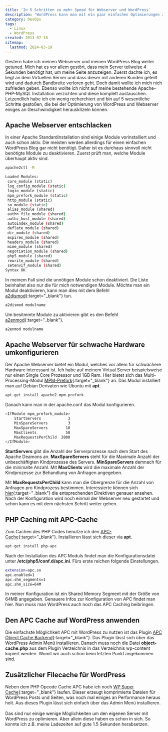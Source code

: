 ```yaml
---
title: 'In 5 Schritten zu mehr Speed für Webserver und WordPress'
description: 'WordPress kann man mit ein paar einfachen Optimierungen zu einem schnellen Blog werden lassen. Ich zeige euch heute, wie man mit 5 einfachen Schritten mehr Performance aus einem WordPress Blog heraus holt!'
category: DevOps
tags:
  - Linux
  - WordPress
created: 2013-07-18
sitemap:
  lastmod: 2024-03-19
---
```

Gestern habe ich meinen Webserver und meinen WordPress Blog weiter getuned. Mich hat es vor allem gestört, dass mein Server teilweise 4 Sekunden benötigt hat, um meine Seite anzuzeigen. Zuerst dachte ich, es liegt an dem Virtuellen Server und dass dieser mit anderen Kunden geteilt wird und dadurch Bandbreite verloren geht. Doch damit wollte ich mich nich zufrieden geben. Ebenso wollte ich nicht auf meine bestehende Apache-PHP-MySQL Installation verzichten und diese komplett austauschen. Letzendlich habe ich ein wenig recherchiert und bin auf 5 wesentliche Schritte gestoßen, die bei der Optimierung von WordPress und Webserver einiges an Geschwindigkeit herauskitzeln können.

## Apache Webserver entschlacken

In einer Apache Standardinstallation sind einige Module vorinstalliert und auch schon aktiv. Die meisten werden allerdings für einen einfachen WordPress Blog gar nicht benötigt. Daher ist es durchaus sinnvoll nicht benötigte Module zu deaktivieren. Zuerst prüft man, welche Module überhaupt aktiv sind.

```bash
apache2ctl -M

Loaded Modules:
 core_module (static)
 log_config_module (static)
 logio_module (static)
 mpm_prefork_module (static)
 http_module (static)
 so_module (static)
 alias_module (shared)
 authn_file_module (shared)
 authz_host_module (shared)
 autoindex_module (shared)
 deflate_module (shared)
 dir_module (shared)
 expires_module (shared)
 headers_module (shared)
 mime_module (shared)
 negotiation_module (shared)
 php5_module (shared)
 rewrite_module (shared)
 setenvif_module (shared)
Syntax OK
```

In meinem Fall sind die unnötigen Module schon deaktiviert. Die Liste beinhaltet also nur die für mich notwendigen Module. Möchte man ein Modul deaktivieren, kann man dies mit dem Befehl [a2dismod](http://manpages.ubuntu.com/manpages/hardy/man8/a2dismod.8.html){:target="_blank"} tun.

```bash
a2dismod modulname
```

Um besitmmte Module zu aktivieren gibt es den Befehl [a2enmod](http://manpages.ubuntu.com/manpages/hardy/man8/a2enmod.8.html){:target="_blank"}.

```bash
a2enmod modulname
```


## Apache Webserver für schwache Hardware umkonfigurieren

Der Apache Webserver bietet ein Modul, welches vor allem für schwächere Hardware interessant ist. Ich habe auf meinem Virtual Server beispielsweise nur einen Single Core Prozessor und 1GB Ram. Hier bietet sich das Multi-Processing-Modul [MPM-Prefork](https://httpd.apache.org/docs/2.2/mod/prefork.html){:target="_blank"} an. Das Modul installiert man auf Debian Derivaten wie Ubuntu mit **apt**.

```bash
apt-get install apache2-mpm-prefork
```

Danach kann man in der apache.conf das Modul konfigurieren. 

```bash
<IfModule mpm_prefork_module>
    StartServers            3
    MinSpareServers         3
    MaxSpareServers        10
    MaxClients             50
    MaxRequestsPerChild  2000
</IfModule>
```

**StartServers** gibt die Anzahl der Serverprozesse nach dem Start des Apache Deamons an. **MaxSpareServers** steht für die Maximale Anzahl der unbeschäftigten Kindprozesse des Servers. **MinSpareServers** demnach für die minimalte Anzahl. Mit **MaxClients** wird die maximale Anzahl der Kindprozesse zur Behandlung von Anfragen angegeben.

Mit **MaxRequestsPerChild** kann man die Obergrenze für die Anzahl von Anfragen pro Kindprozess bestimmen.
Interessierte können sich [hier](https://httpd.apache.org/docs/2.2/mod/mpm_common.html){:target="_blank"} die entsprechenden Direktiven genauer ansehen. Nach der Konfiguration wird noch einmal der Webserver neu gestartet und schon kann es mit dem nächsten Schritt weiter gehen.

## PHP Caching mit APC-Cache

Zum Cachen des PHP Codes benutze ich den [APC-Cache](https://de.wikipedia.org/wiki/Alternative_PHP_Cache){:target="_blank"}. Installieren lässt sich dieser via **apt**. 

```bash
apt-get install php-apc
```

Nach der Installation des APC Moduls findet man die Konfigurationsdatei unter **/etc/php5/conf.d/apc.ini**. Fürs erste reichen folgende Einstellungen.

```bash
extension=apc.so
apc.enabled=1
apc.shm_segments=1
apc.shm_size=64M
```

In meiner Konfiguration ist ein Shared Memory Segment mit der Größe von 64MB angegeben. Genauere Infos zur Konfiguration von APC findet man hier. Nun muss man WordPress auch noch das APC Caching beibringen.

## Den APC Cache auf WordPress anwenden

Die einfachste Möglichkeit APC mit WordPress zu nutzen ist das Plugin [APC Object Cache Backend](https://wordpress.org/plugins/apc/){:target="_blank"}. Das Plugin lässt sich über das WordPress Admin Menü installieren. Danach muss noch die Datei **object-cache.php** aus dem Plugin Verzeichnis in das Verzeichnis wp-content kopiert werden. Womit wir auch schon beim letzten Punkt angekommen sind.

## Zusätzlicher Filecache für WordPress

Neben dem PHP Opcode Cache APC habe ich noch [WP Super Cache](https://wordpress.org/plugins/wp-super-cache/){:target="_blank"} laufen. Dieser erzeugt komprimierte Dateien für WordPress Posts und Seiten, was noch mal einiges an Performance heraus holt. Aus dieses Plugin lässt sich einfach über das Admin Menü installieren.
<br/><br/>
Das sind nur einige wenige Möglichkeiten um den eigenen Server mit WordPress zu optimieren. Aber allein diese haben es schon in sich. So konnte ich z.B. meine Ladezeiten auf gute 1.5 Sekunden herabsetzen.

